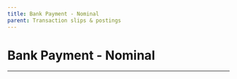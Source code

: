 ```yaml
---
title: Bank Payment - Nominal
parent: Transaction slips & postings
---
```


# Bank Payment - Nominal

---
